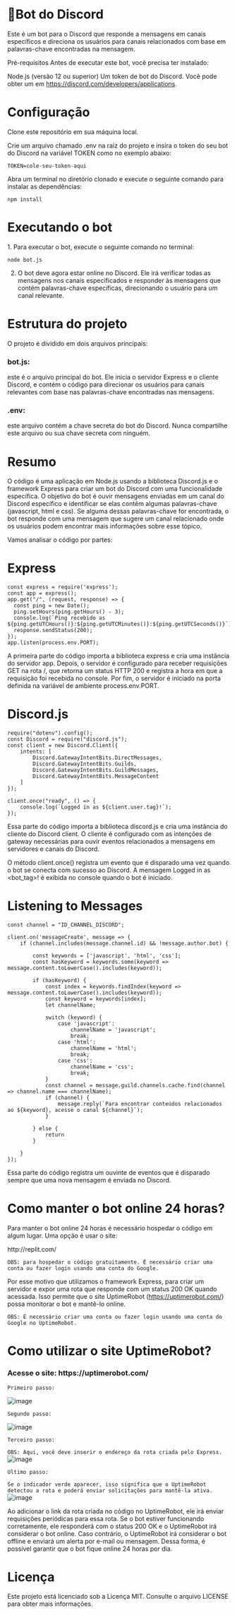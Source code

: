<h1>🤖Bot do Discord</h1>
Este é um bot para o Discord que responde a mensagens em canais específicos e direciona os usuários para canais relacionados com base em palavras-chave encontradas na mensagem.<p>
  
Pré-requisitos
Antes de executar este bot, você precisa ter instalado:

Node.js (versão 12 ou superior)
Um token de bot do Discord. Você pode obter um em https://discord.com/developers/applications.

<h1>Configuração</h1>
Clone este repositório em sua máquina local.<p>

Crie um arquivo chamado .env na raiz do projeto e insira o token do seu bot do Discord na variável TOKEN como no exemplo abaixo:
```
TOKEN=cole-seu-token-aqui
```

Abra um terminal no diretório clonado e execute o seguinte comando para instalar as dependências:

```
npm install
```

<h1>Executando o bot</h1>
1. Para executar o bot, execute o seguinte comando no terminal:

```
node bot.js
```

2. O bot deve agora estar online no Discord. Ele irá verificar todas as mensagens nos canais especificados e responder às mensagens que contêm palavras-chave específicas, direcionando o usuário para um canal relevante.

<h1>Estrutura do projeto</h1>
O projeto é dividido em dois arquivos principais:

<h3>bot.js:</h3> este é o arquivo principal do bot. Ele inicia o servidor Express e o cliente Discord, e contém o código para direcionar os usuários para canais relevantes com base nas palavras-chave encontradas nas mensagens.<p>
<h3>.env:</h3> este arquivo contém a chave secreta do bot do Discord. Nunca compartilhe este arquivo ou sua chave secreta com ninguém.


<h1>Resumo</h1>

O código é uma aplicação em Node.js usando a biblioteca Discord.js e o framework Express para criar um bot do Discord com uma funcionalidade específica. O objetivo do bot é ouvir mensagens enviadas em um canal do Discord específico e identificar se elas contêm algumas palavras-chave (javascript, html e css). Se alguma dessas palavras-chave for encontrada, o bot responde com uma mensagem que sugere um canal relacionado onde os usuários podem encontrar mais informações sobre esse tópico.

Vamos analisar o código por partes:



<h1>Express</h1>

```
const express = require('express');
const app = express();
app.get("/", (request, response) => {
  const ping = new Date();
  ping.setHours(ping.getHours() - 3);
  console.log(`Ping recebido as ${ping.getUTCHours()}:${ping.getUTCMinutes()}:${ping.getUTCSeconds()}`);
  response.sendStatus(200);
});
app.listen(process.env.PORT);
```

A primeira parte do código importa a biblioteca express e cria uma instância do servidor app. Depois, o servidor é configurado para receber requisições GET na rota /, que retorna um status HTTP 200 e registra a hora em que a requisição foi recebida no console. Por fim, o servidor é iniciado na porta definida na variável de ambiente process.env.PORT.

<h1>Discord.js</h1>

```
require("dotenv").config();
const Discord = require("discord.js");
const client = new Discord.Client({
    intents: [
        Discord.GatewayIntentBits.DirectMessages,
        Discord.GatewayIntentBits.Guilds,
        Discord.GatewayIntentBits.GuildMessages,
        Discord.GatewayIntentBits.MessageContent
    ]
});

client.once("ready", () => {
    console.log(`Logged in as ${client.user.tag}!`);
});
```
Essa parte do código importa a biblioteca discord.js e cria uma instância do cliente do Discord client. O cliente é configurado com as intenções de gateway necessárias para ouvir eventos relacionados a mensagens em servidores e canais do Discord.

O método client.once() registra um evento que é disparado uma vez quando o bot se conecta com sucesso ao Discord. A mensagem Logged in as <bot_tag>! é exibida no console quando o bot é iniciado.

<h1>Listening to Messages</h1>

```
const channel = "ID_CHANNEL_DISCORD";

client.on('messageCreate', message => {
    if (channel.includes(message.channel.id) && !message.author.bot) {
    
        const keywords = ['javascript', 'html', 'css'];
        const hasKeyword = keywords.some(keyword => message.content.toLowerCase().includes(keyword));

        if (hasKeyword) {
            const index = keywords.findIndex(keyword => message.content.toLowerCase().includes(keyword));
            const keyword = keywords[index];
            let channelName;

            switch (keyword) {
                case 'javascript':
                    channelName = 'javascript';
                    break;
                case 'html':
                    channelName = 'html';
                    break;
                case 'css':
                    channelName = 'css';
                    break;
            }
            const channel = message.guild.channels.cache.find(channel => channel.name === channelName);
            if (channel) {
                message.reply(`Para encontrar conteúdos relacionados ao ${keyword}, acesse o canal ${channel}`);
            } 

        } else {
            return
        }

    } 
});
```

Essa parte do código registra um ouvinte de eventos que é disparado sempre que uma nova mensagem é enviada no Discord.

<h1>Como manter o bot online 24 horas?</h1>
Para manter o bot online 24 horas é necessário hospedar o código em algum lugar. Uma opção é usar o site:<p> 
http://replit.com/<p> 
  
`OBS: para hospedar o código gratuitamente. É necessário criar uma conta ou fazer login usando uma conta do Google.`
  
Por esse motivo que utilizamos o framework Express, para criar um servidor e expor uma rota que responde com um status 200 OK quando acessada. Isso permite que o site UptimeRobot (https://uptimerobot.com/) possa monitorar o bot e mantê-lo online.<p>
`OBS: É necessário criar uma conta ou fazer login usando uma conta do Google no UptimeRobot.`<p>
  
<h1>Como utilizar o site UptimeRobot?</h1><p>

<h3>Acesse o site: https://uptimerobot.com/</h3>
 
```
Primeiro passo:
```
<p>
  
![image](https://user-images.githubusercontent.com/56053290/229211182-b08d75e5-a5ca-4353-80c1-2306af266ab3.png)<p>
```
Segundo passo:
```
<p>
  
![image](https://user-images.githubusercontent.com/56053290/229211242-3fdcf734-b16e-4cd0-9d01-bd5ed6fb9d32.png)<p>
```
Terceiro passo:
```
<p>
  
`OBS: Aqui, você deve inserir o endereço da rota criada pelo Express.`
![image](https://user-images.githubusercontent.com/56053290/229210614-6423ecca-cfc7-4476-b7ee-4a822eeb51df.png)<p>
```
Ultimo passo:
```
<p>
  
`Se o indicador verde aparecer, isso significa que o UptimeRobot detectou a rota e poderá enviar solicitações para mantê-la ativa.`
![image](https://user-images.githubusercontent.com/56053290/229210679-9c38fcea-d4e8-4061-824d-16768726e2c5.png)



Ao adicionar o link da rota criada no código no UptimeRobot, ele irá enviar requisições periódicas para essa rota. Se o bot estiver funcionando corretamente, ele responderá com o status 200 OK e o UptimeRobot irá considerar o bot online. Caso contrário, o UptimeRobot irá considerar o bot offline e enviará um alerta por e-mail ou mensagem. Dessa forma, é possível garantir que o bot fique online 24 horas por dia.


<h1>Licença</h1>
Este projeto está licenciado sob a Licença MIT. Consulte o arquivo LICENSE para obter mais informações.
